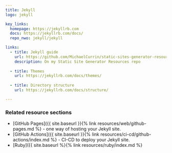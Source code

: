 ```yaml
---
title: Jekyll
logo: jekyll

key_links:
  homepage: https://jekyllrb.com
  docs: https://jekyllrb.com/docs/
  repo_nwo: jekyll/jekyll

links:
  - title: Jekyll guide
    url: https://github.com/MichaelCurrin/static-sites-generator-resources/blob/master/Jekyll/
    description: On my Static Site Generator Resources repo
 
  - title: Themes
    url: https://jekyllrb.com/docs/themes/
    
  - title: Directory structure
    url: https://jekyllrb.com/docs/structure/

---
```


### Related resource sections

- [GitHub Pages]({{ site.baseurl }}{% link resources/web/github-pages.md %} - one way of hosting your Jekyll site.
- [GitHub Actions]({{ site.baseurl }}{% link resources/ci-cd/github-actions/index.md %} - CI-CD to deploy your Jekyll site.
- [Ruby]({{ site.baseurl %}{% link resources/ruby/index.md %}
